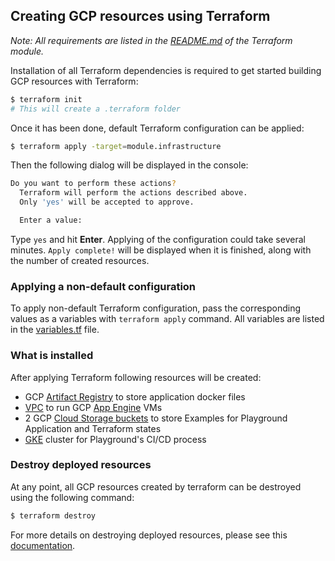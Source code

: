 <!--
    Licensed to the Apache Software Foundation (ASF) under one
    or more contributor license agreements.  See the NOTICE file
    distributed with this work for additional information
    regarding copyright ownership.  The ASF licenses this file
    to you under the Apache License, Version 2.0 (the
    "License"); you may not use this file except in compliance
    with the License.  You may obtain a copy of the License at

      http://www.apache.org/licenses/LICENSE-2.0

    Unless required by applicable law or agreed to in writing,
    software distributed under the License is distributed on an
    "AS IS" BASIS, WITHOUT WARRANTIES OR CONDITIONS OF ANY
    KIND, either express or implied.  See the License for the
    specific language governing permissions and limitations
    under the License.
-->

## Creating GCP resources using Terraform

*Note: All requirements are listed in the [README.md](../README.md) of the Terraform module.*

Installation of all Terraform dependencies is required to get started building GCP resources with Terraform:

```bash
$ terraform init
# This will create a .terraform folder
```

Once it has been done, default Terraform configuration can be applied:

```bash
$ terraform apply -target=module.infrastructure
```

Then the following dialog will be displayed in the console:

```bash
Do you want to perform these actions?
  Terraform will perform the actions described above.
  Only 'yes' will be accepted to approve.

  Enter a value:
```

Type `yes` and hit **Enter**. Applying of the configuration could take several minutes. `Apply complete!` will be
displayed when it is finished, along with the number of created resources.

### Applying a non-default configuration

To apply non-default Terraform configuration, pass the corresponding values as a variables with `terraform apply`
command. All variables are listed in the [variables.tf](variables.tf) file.

### What is installed

After applying Terraform following resources will be created:

* GCP [Artifact Registry](https://cloud.google.com/artifact-registry) to store application docker files
* [VPC](https://cloud.google.com/vpc) to run GCP [App Engine](https://cloud.google.com/appengine) VMs
* 2 GCP [Cloud Storage buckets]((https://cloud.google.com/storage/docs/key-terms#buckets)) to store Examples for
  Playground Application and Terraform states
* [GKE](https://cloud.google.com/kubernetes-engine) cluster for Playground's CI/CD process

### Destroy deployed resources

At any point, all GCP resources created by terraform can be destroyed using the following command:

```bash
$ terraform destroy
```

For more details on destroying deployed resources, please see
this [documentation](https://www.terraform.io/cli/commands/destroy).

